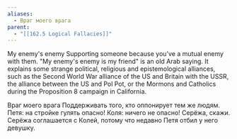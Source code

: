 ```yaml
---
aliases:
  - Враг моего врага
parent:
  - "[[162.5 Logical Fallacies]]"
---
```

My enemy's enemy
Supporting someone because you've a mutual enemy with them.
"My enemy's enemy is my friend" is an old Arab saying.
It explains some strange political, religious and epistemological alliances, such as the Second World War alliance of the US and Britain with the USSR, the alliance between the US and Pol Pot, or the Mormons and Catholics during the Proposition 8 campaign in California.

Враг моего врага
Поддерживать того, кто оппонирует тем же людям.
Петя: на стройке гулять опасно!
Коля: ничего не опасно! Серёжа, скажи.
Серёжа соглашается с Колей, потому что недавно
Петя отбил у него девушку.